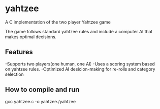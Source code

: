 # yahtzee
A C implementation of the two player Yahtzee game

The game follows standard yahtzee rules and include a computer AI that makes optimal decisions.

## Features
-Supports two players(one human, one AI)
-Uses a scoring system based on yahtzee rules.
-Optimized AI desicion-making for re-rolls and category selection

## How to compile and run
gcc yahtzee.c -o yahtzee./yahtzee